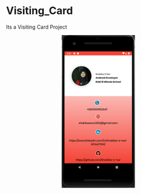 # Visiting_Card
Its a Visiting Card Project
<div align="center">
    <img src="/img/screen_1.png" width="200px"</img> 
</div>
